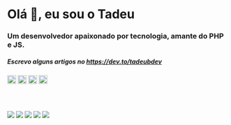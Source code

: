 <h1>Olá 👋, eu sou o Tadeu</h1>
<h3>Um desenvolvedor apaixonado por tecnologia, amante do PHP e JS.</h3>
<h5>Escrevo alguns artigos no <a href="https://dev.to/tadeubdev">https://dev.to/tadeubdev</a></h5>
<a href="https://dev.to/tadeubdev" target="blank"><img align="center" src="https://cdn.jsdelivr.net/npm/simple-icons@3.0.1/icons/dev-dot-to.svg" alt="tadeubdev" height="20" width="20" /></a>
<a href="https://twitter.com/tadeubdev" target="blank"><img align="center" src="https://cdn.jsdelivr.net/npm/simple-icons@3.0.1/icons/twitter.svg" alt="tadeubdev" height="20" width="20" /></a>
<a href="https://linkedin.com/in/tadeubdev" target="blank"><img align="center" src="https://cdn.jsdelivr.net/npm/simple-icons@3.0.1/icons/linkedin.svg" alt="tadeubdev" height="20" width="20" /></a>
<a href="https://pt.stackoverflow.com/users/4475/tadeubdev" target="blank"><img align="center" src="https://cdn.jsdelivr.net/npm/simple-icons@3.0.1/icons/stackoverflow.svg" alt="5278356/tadeubdev" height="20" width="20" /></a>

<br/><br/>

![](https://github-profile-summary-cards.vercel.app/api/cards/profile-details?username=tadeubdev&theme=vue)
![](https://github-profile-summary-cards.vercel.app/api/cards/repos-per-language?username=tadeubdev&theme=vue)
![](https://github-profile-summary-cards.vercel.app/api/cards/most-commit-language?username=tadeubdev&theme=vue)
![](https://github-profile-summary-cards.vercel.app/api/cards/stats?username=tadeubdev&theme=vue)
![](https://github-profile-summary-cards.vercel.app/api/cards/productive-time?username=tadeubdev&theme=vue)
